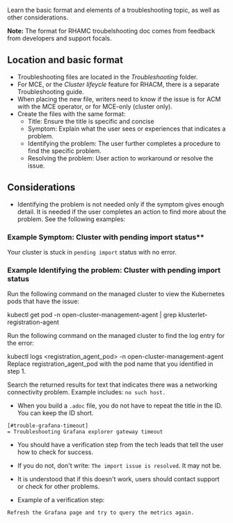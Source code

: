 Learn the basic format and elements of a troubleshooting topic, as well as other considerations.

**Note:** The format for RHAMC troubelshooting doc comes from feedback from developers and support focals.

## Location and basic format

- Troubleshooting files are located in the _Troubleshooting_ folder.
- For MCE, or the _Cluster lifeycle_ feature for RHACM, there is a separate Troubleshooting guide.
- When placing the new file, writers need to know if the issue is for ACM with the MCE operator, or for MCE-only (cluster only).
- Create the files with the same format:
  - Title: Ensure the title is specific and concise
  - Symptom: Explain what the user sees or experiences that indicates a problem.
  - Identifying the problem: The user further completes a procedure to find the specific problem.
  - Resolving the problem: User action to workaround or resolve the issue.

## Considerations

- Identifying the problem is not needed only if the symptom gives enough detail. It is needed if the user completes an action to find more about the problem. See the following examples:
  

### Example Symptom: Cluster with pending import status**
  
Your cluster is stuck in `pending import` status with no error.

### Example Identifying the problem: Cluster with pending import status

Run the following command on the managed cluster to view the Kubernetes pods that have the issue:

kubectl get pod -n open-cluster-management-agent | grep klusterlet-registration-agent

Run the following command on the managed cluster to find the log entry for the error:

kubectl logs <registration_agent_pod> -n open-cluster-management-agent
Replace registration_agent_pod with the pod name that you identified in step 1.

Search the returned results for text that indicates there was a networking connectivity problem. Example includes: `no such host.`

- When you build a `.adoc` file, you do not have to repeat the title in the ID. You can keep the ID short. 

```
[#trouble-grafana-timeout]
= Troubleshooting Grafana explorer gateway timeout
```

- You should have a verification step from the tech leads that tell the user how to check for success. 

- If you do not, don't write: `The import issue is resolved`. It may not be. 

- It is understood that if this doesn't work, users should contact support or check for other problems.

- Example of a verification step:

```
Refresh the Grafana page and try to query the metrics again.
```
